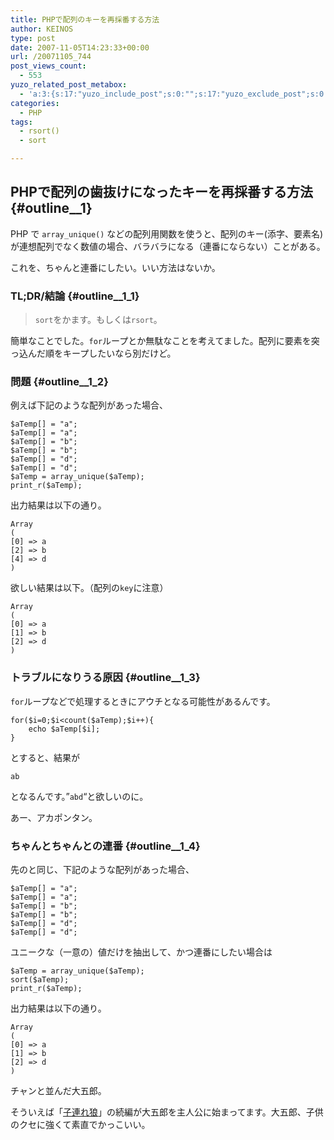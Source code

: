 ```yaml
---
title: PHPで配列のキーを再採番する方法
author: KEINOS
type: post
date: 2007-11-05T14:23:33+00:00
url: /20071105_744
post_views_count:
  - 553
yuzo_related_post_metabox:
  - 'a:3:{s:17:"yuzo_include_post";s:0:"";s:17:"yuzo_exclude_post";s:0:"";s:21:"yuzo_disabled_related";N;}'
categories:
  - PHP
tags:
  - rsort()
  - sort

---
```

## PHPで配列の歯抜けになったキーを再採番する方法 {#outline__1}

PHP で `array_unique()` などの配列用関数を使うと、配列のキー(添字、要素名)が連想配列でなく数値の場合、バラバラになる（連番にならない）ことがある。

これを、ちゃんと連番にしたい。いい方法はないか。

### TL;DR/結論 {#outline__1_1}

> `sort`をかます。もしくは`rsort`。 

簡単なことでした。`for`ループとか無駄なことを考えてました。配列に要素を突っ込んだ順をキープしたいなら別だけど。

### 問題 {#outline__1_2}

例えば下記のような配列があった場合、

    $aTemp[] = "a";
    $aTemp[] = "a";
    $aTemp[] = "b";
    $aTemp[] = "b";
    $aTemp[] = "d";
    $aTemp[] = "d";
    $aTemp = array_unique($aTemp);
    print_r($aTemp);
    

出力結果は以下の通り。

    Array
    (
    [0] => a
    [2] => b
    [4] => d
    )
    

欲しい結果は以下。（配列の`key`に注意）

    Array
    (
    [0] => a
    [1] => b
    [2] => d
    )
    

### トラブルになりうる原因 {#outline__1_3}

`for`ループなどで処理するときにアウチとなる可能性があるんです。

    for($i=0;$i<count($aTemp);$i++){
        echo $aTemp[$i];
    }
    

とすると、結果が

    ab
    

となるんです。&#8221;`abd`&#8220;と欲しいのに。

あー、アカポンタン。

### ちゃんとちゃんとの連番 {#outline__1_4}

先のと同じ、下記のような配列があった場合、

    $aTemp[] = "a";
    $aTemp[] = "a";
    $aTemp[] = "b";
    $aTemp[] = "b";
    $aTemp[] = "d";
    $aTemp[] = "d";
    

ユニークな（一意の）値だけを抽出して、かつ連番にしたい場合は

    $aTemp = array_unique($aTemp);
    sort($aTemp);
    print_r($aTemp);
    

出力結果は以下の通り。

    Array
    (
    [0] => a
    [1] => b
    [2] => d
    )
    

チャンと並んだ大五郎。
  
そういえば「[子連れ狼][1]」の続編が大五郎を主人公に始まってます。大五郎、子供のクセに強くて素直でかっこいい。

 [1]: http://ja.wikipedia.org/wiki/%E5%AD%90%E9%80%A3%E3%82%8C%E7%8B%BC
